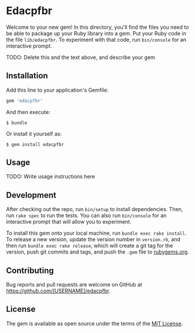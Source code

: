 # Edacpfbr

Welcome to your new gem! In this directory, you'll find the files you need to be able to package up your Ruby library into a gem. Put your Ruby code in the file `lib/edacpfbr`. To experiment with that code, run `bin/console` for an interactive prompt.

TODO: Delete this and the text above, and describe your gem

## Installation

Add this line to your application's Gemfile:

```ruby
gem 'edacpfbr'
```

And then execute:

    $ bundle

Or install it yourself as:

    $ gem install edacpfbr

## Usage

TODO: Write usage instructions here

## Development

After checking out the repo, run `bin/setup` to install dependencies. Then, run `rake spec` to run the tests. You can also run `bin/console` for an interactive prompt that will allow you to experiment.

To install this gem onto your local machine, run `bundle exec rake install`. To release a new version, update the version number in `version.rb`, and then run `bundle exec rake release`, which will create a git tag for the version, push git commits and tags, and push the `.gem` file to [rubygems.org](https://rubygems.org).

## Contributing

Bug reports and pull requests are welcome on GitHub at https://github.com/[USERNAME]/edacpfbr.


## License

The gem is available as open source under the terms of the [MIT License](http://opensource.org/licenses/MIT).

